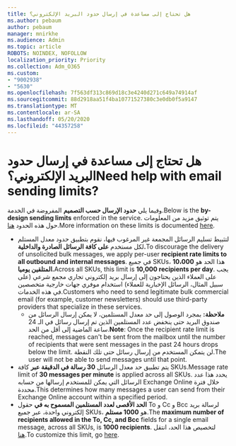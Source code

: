 ```yaml
---
title: هل تحتاج إلى مساعدة في إرسال حدود البريد الإلكتروني؟
ms.author: pebaum
author: pebaum
manager: mnirkhe
ms.audience: Admin
ms.topic: article
ROBOTS: NOINDEX, NOFOLLOW
localization_priority: Priority
ms.collection: Adm_O365
ms.custom:
- "9002938"
- "5630"
ms.openlocfilehash: 7f563df313c869d18c3e4240d271c649a74914af
ms.sourcegitcommit: 88d2918aa51f4ba10771527380c3e0db0f5a9147
ms.translationtype: MT
ms.contentlocale: ar-SA
ms.lasthandoff: 05/20/2020
ms.locfileid: "44357258"
---
```

# <a name="need-help-with-email-sending-limits"></a><span data-ttu-id="bed03-102">هل تحتاج إلى مساعدة في إرسال حدود البريد الإلكتروني؟</span><span class="sxs-lookup"><span data-stu-id="bed03-102">Need help with email sending limits?</span></span>

<span data-ttu-id="bed03-103">وفيما يلي **حدود الإرسال حسب التصميم** المفروضة في الخدمة.</span><span class="sxs-lookup"><span data-stu-id="bed03-103">Below is the **by-design sending limits** enforced in the service.</span></span> <span data-ttu-id="bed03-104">يتم توثيق مزيد من المعلومات حول هذه الحدود [هنا](https://docs.microsoft.com/office365/servicedescriptions/exchange-online-service-description/exchange-online-limits#receiving-and-sending-limits).</span><span class="sxs-lookup"><span data-stu-id="bed03-104">More information on these limits is documented [here](https://docs.microsoft.com/office365/servicedescriptions/exchange-online-service-description/exchange-online-limits#receiving-and-sending-limits).</span></span>

- <span data-ttu-id="bed03-105">لتثبيط تسليم الرسائل المجمعة غير المرغوب فيها، نقوم بتطبيق حدود معدل المستلم لكل مستخدم **على كافة الرسائل الصادرة والداخلية.**</span><span class="sxs-lookup"><span data-stu-id="bed03-105">To discourage the delivery of unsolicited bulk messages, we apply per-user **recipient rate limits to all outbound and internal messages**.</span></span> <span data-ttu-id="bed03-106">في جميع SKUs، هذا الحد هو **10،000 المتلقين يوميا.**</span><span class="sxs-lookup"><span data-stu-id="bed03-106">Across all SKUs, this limit is **10,000 recipients per day**.</span></span>  <span data-ttu-id="bed03-107">يجب على العملاء الذين يحتاجون إلى إرسال بريد إلكتروني تجاري مجمع شرعي (على سبيل المثال، الرسائل الإخبارية للعملاء) استخدام موفري جهات خارجية متخصصين في هذه الخدمات.</span><span class="sxs-lookup"><span data-stu-id="bed03-107">Customers who need to send legitimate bulk commercial email (for example, customer newsletters) should use third-party providers that specialize in these services.</span></span>
    - <span data-ttu-id="bed03-108">**ملاحظة:** بمجرد الوصول إلى حد معدل المستلمين، لا يمكن إرسال الرسائل من صندوق البريد حتى ينخفض عدد المستلمين الذين تم إرسال رسائل في الـ 24 ساعة الماضية إلى أقل من الحد.</span><span class="sxs-lookup"><span data-stu-id="bed03-108">**Note**: Once the recipient rate limit is reached, messages can't be sent from the mailbox until the number of recipients that were sent messages in the past 24 hours drops below the limit.</span></span> <span data-ttu-id="bed03-109">لن يتمكن المستخدم من إرسال رسائل حتى تلك النقطة.</span><span class="sxs-lookup"><span data-stu-id="bed03-109">The user will not be able to send messages until that point.</span></span>
- <span data-ttu-id="bed03-110">يتم تطبيق حد معدل الرسائل **30 رسالة في الدقيقة عبر** كافة SKUs.</span><span class="sxs-lookup"><span data-stu-id="bed03-110">Message rate limit of **30 messages per minute** is applied across all SKUs.</span></span> <span data-ttu-id="bed03-111">يحدد هذا عدد الرسائل التي يمكن للمستخدم إرسالها من حسابه Exchange Online خلال فترة محددة.</span><span class="sxs-lookup"><span data-stu-id="bed03-111">This determines how many messages a user can send from their Exchange Online account within a specified period.</span></span>
- <span data-ttu-id="bed03-112">**الحد الأقصى لعدد المستلمين المسموح به في** حقول To و Cc و Bcc لرسالة بريد إلكتروني واحدة، عبر جميع SKUs، هو **1000 مستلم**.</span><span class="sxs-lookup"><span data-stu-id="bed03-112">The **maximum number of recipients allowed in the To, Cc, and Bcc** fields for a single email message, across all SKUs, is **1000 recipients**.</span></span> <span data-ttu-id="bed03-113">لتخصيص هذا الحد، انتقل [هنا](https://techcommunity.microsoft.com/t5/exchange-team-blog/customizable-recipient-limits-in-office-365/ba-p/1183228).</span><span class="sxs-lookup"><span data-stu-id="bed03-113">To customize this limit, go [here](https://techcommunity.microsoft.com/t5/exchange-team-blog/customizable-recipient-limits-in-office-365/ba-p/1183228).</span></span>
